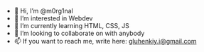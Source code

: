 - 👋 Hi, I’m @m0rg1nal
- 👀 I’m interested in Webdev
- 🌱 I’m currently learning HTML, CSS, JS
- 💞️ I’m looking to collaborate on with anybody
- 📫 If you want to reach me, write here: gluhenkiy.i@gmail.com

<!---
m0rg1nal/m0rg1nal is a ✨ special ✨ repository because its `ABOUTME.md` (this file) appears on your GitHub profile.
You can click the Preview link to take a look at your changes.
--->
